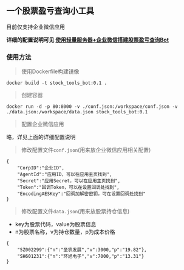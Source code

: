## 一个股票盈亏查询小工具

目前仅支持企业微信应用

**详细的配置说明可见 [使用轻量服务器+企业微信搭建股票盈亏查询Bot](https://www.9kr.cc/archives/597/)**

### 使用方法

> 使用Dockerfile构建镜像

```
docker build -t stock_tools_bot:0.1 .
```

> 创建容器 

```
docker run -d -p 80:8000 -v ./conf.json:/workspace/conf.json -v ./data.json:/workspace/data.json stock_tools_bot:0.1
```

> 配置企业微信应用

略，详见上面的详细配置说明

> 修改配置文件`conf.json`(用来放企业微信应用相关配置)

```
{
    "CorpID":"企业ID",
    "AgentId":"应用ID，可以在应用主页找到",
    "Secret":"应用Secret，可以在应用主页找到",
    "Token":"回调Token，可以在设置回调处找到",
    "EncodingAESKey":"回调加解密密钥，可在设置回调处找到"
}
```

> 修改配置文件`data.json`(用来放股票持仓信息)

- key为股票代码，value为股票信息
- n为股票名称，v为持仓数量，p为成本价格

```
{
    "SZ002299":{"n":"圣农发展","v":3000,"p":"19.82"},
    "SH601231":{"n":"环旭电子","v":7000,"p":"13.31"}
}
```
